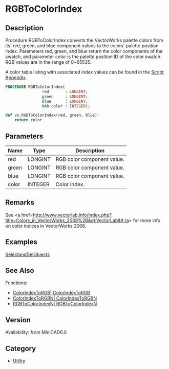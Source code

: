 # RGBToColorIndex

## Description
Procedure RGBToColorIndex converts the VectorWorks palette colors from its' red, green, and blue component values to the colors' palette position index. Parameters red, green, and blue return the color components of the swatch, and parameter color is the palette position ID of the color swatch. RGB values are in the range of 0~65535. 

A color table listing with associated index values can be found in the [Script Appendix](../Appendix/pages/Appendix%20E%20-%20Miscellaneous%20Selectors.md#color-palette).

```pascal
PROCEDURE RGBToColorIndex(
				red       : LONGINT;
				green     : LONGINT;
				blue      : LONGINT;
				VAR color : INTEGER);
```

```python
def vs.RGBToColorIndex(red, green, blue):
    return color
```

## Parameters
|Name|Type|Description|
|---|---|---|
|red|LONGINT|RGB color component value.|
|green|LONGINT|RGB color component value.|
|blue|LONGINT|RGB color component value.|
|color|INTEGER|Color index.|

## Remarks
See &lt;a href=http://www.vectorlab.info/index.php?title=Colors_in_VectorWorks_2008%2B&gt;VectorLab&lt;/a&gt; for more info on color indices in VectorWorks 2008.

## Examples
[SelectandDelObjects](examples/SelectandDelObjects.md)

## See Also
Functions:
* [ColorIndexToRGB| ColorIndexToRGB](ColorIndexToRGB|%20ColorIndexToRGB.md)
* [ColorIndexToRGBN| ColorIndexToRGBN](ColorIndexToRGBN|%20ColorIndexToRGBN.md)
* [RGBToColorIndexN| RGBToColorIndexN](RGBToColorIndexN|%20RGBToColorIndexN.md)

## Version
Availability: from MiniCAD6.0

## Category
* [Utility](../Categories/Utility.md)
